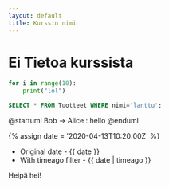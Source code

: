 ```yaml
---
layout: default
title: Kurssin nimi
---
```

# Ei Tietoa kurssista

```python
for i in range(10):
	print("lol")
```
```sql
SELECT * FROM Tuotteet WHERE nimi='lanttu';
```

@startuml
Bob -> Alice : hello
@enduml

{% assign date = '2020-04-13T10:20:00Z' %}

- Original date - {{ date }}
- With timeago filter - {{ date | timeago }}

Heipä hei!